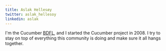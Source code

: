 ```yaml
---
title: Aslak Hellesøy
twitter: aslak_hellesoy
linkedin: aslak
---
```


I'm the Cucumber [BDFL](https://en.wikipedia.org/wiki/Benevolent_dictator_for_life), and I started the Cucumber project in 2008. I try to stay on top of
everything this community is doing and make sure it all hangs together.  
